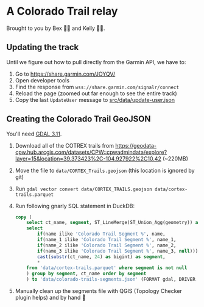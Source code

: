 # A Colorado Trail relay

Brought to you by Bex 🚴‍♀️ and Kelly 🏃‍♀️.

## Updating the track

Until we figure out how to pull directly from the Garmin API, we have to:

1. Go to <https://share.garmin.com/JOYQV/>
2. Open developer tools
3. Find the response from `wss://share.garmin.com/signalr/connect`
4. Reload the page (zoomed out far enough to see the entire track)
5. Copy the last `UpdateUser` message to [src/data/update-user.json](./src/data/update-user.json)

## Creating the Colorado Trail GeoJSON

You'll need [GDAL 3.11](https://gdal.org/en/stable/).

1. Download all of the COTREX trails from <https://geodata-cpw.hub.arcgis.com/datasets/CPW::cpwadmindata/explore?layer=15&location=39.373423%2C-104.927922%2C10.42> (~220MB)
2. Move the file to `data/CORTEX_Trails.geojson` (this location is ignored by git)
3. Run `gdal vector convert data/CORTEX_TRAILS.geojson data/cortex-trails.parquet`
4. Run following gnarly SQL statement in DuckDB:

    ```sql
    copy (
        select ct_name, segment, ST_LineMerge(ST_Union_Agg(geometry)) as geometry from (
        select
            if(name ilike 'Colorado Trail Segment %', name,
            if(name_1 ilike 'Colorado Trail Segment %', name_1,
            if(name_2 ilike 'Colorado Trail Segment %', name_2,
            if(name_3 ilike 'Colorado Trail Segment %', name_3, null)))) as ct_name,
            cast(substr(ct_name, 24) as bigint) as segment,
            *
        from 'data/cortex-trails.parquet' where segment is not null
        ) group by segment, ct_name order by segment
        ) to 'data/colorado-trails-segments.json' (FORMAT gdal, DRIVER "GeoJSON");
    ```

5. Manually clean up the segments file with QGIS (Topology Checker plugin helps) and by hand 🫠
